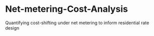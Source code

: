 # Net-metering-Cost-Analysis
Quantifying cost-shifting under net metering to inform residential rate design
